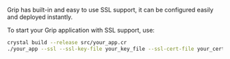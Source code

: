 Grip has built-in and easy to use SSL support, it can be configured easily and deployed instantly.

To start your Grip application with SSL support, use:

```bash
crystal build --release src/your_app.cr
./your_app --ssl --ssl-key-file your_key_file --ssl-cert-file your_cert_file
```
